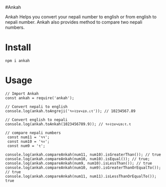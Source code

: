 #Ankah

Ankah Helps you convert your nepali number to english or from english to nepali number.
Ankah also provides method to compare two nepali numbers.

# Install

    npm i ankah

# Usage

```
// Import Ankah
const ankah = require('ankah');

// Convert nepali to english
console.log(ankah.toAngreji('१०२३४५६७.८९')); // 10234567.89

// Convert english to nepali
console.log(ankah.toAnkah(1023456789.9)); // १०२३४५६७८९.९

// compare nepali numbers
 const num11 = '११';
 const num10 = '१०';
 const num9 = '९';

console.log(ankah.compareAnkah(num11, num10).isGreaterThan()); // true
console.log(ankah.compareAnkah(num10, num10).isEqual()); // true;
console.log(ankah.compareAnkah(num9, num10).isLessThan()); // true
console.log(ankah.compareAnkah(num10, num9).isGreaterThanOrEqualTo()); // true
console.log(ankah.compareAnkah(num11, num11).isLessThanOrEqualTo()); true

```

